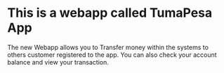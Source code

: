 # This is a webapp called TumaPesa App
The new Webapp allows you to  Transfer money within the systems to others customer registered to the app. You can also check your account balance and view your transaction.